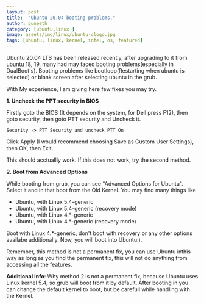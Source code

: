 ```yaml
---
layout: post
title:  "Ubuntu 20.04 booting problems." 
author: puneeth
category: [ubuntu,linux ]
image: assets/img/linux/ubuntu-clogo.jpg
tags: [ubuntu, linux, kernel, intel, os, featured]
---
```


Ubuntu 20.04 LTS has been released recently, after upgrading to it from ubuntu 18, 19, many had may faced booting problems(especially in DualBoot's).
Booting problems like bootloop(Restarting when ubuntu is selected) or blank screen after selecting ubuntu in the grub.

With My experience, I am giving here few fixes you may try.

**1. Uncheck the PPT security in BIOS**

Firstly goto the BIOS (It depends on the system, for Dell press F12), then goto security, then goto PTT security and Uncheck it.
```
Security -> PTT Security and uncheck PTT On
```
Click Apply (I would recommend choosing Save as Custom User Settings), then OK, then Exit.

This should acctuallly work. If this does not work, try the second method.

**2. Boot from Advanced Options**

While booting from grub, you can see "Advanced Options for Ubuntu". Select it and in that boot from the Old Kernel.
You may find many things like 
- Ubuntu, with Linux 5.4-generic
- Ubuntu, with Linux 5.4-generic (recovery mode)
- Ubuntu, with Linux 4.*-generic
- Ubuntu, with Linux 4.*-generic (recovery mode)

Boot with Linux 4.*-generic, don't boot with recovery or any other options availabe additionally.
Now, you will boot into Ubuntu:).

Remember, this method is not a permanent fix, you can use Ubuntu inthis way as long as you find the permanent fix, this will not do anything from accessing all the features.

**Additional Info**: Why method 2 is not a permanent fix, because Ubuntu uses Linux kernel 5.4, so grub will boot from it by default. After booting in you can change the default kernel to boot, but be carefull while handling with the Kernel.